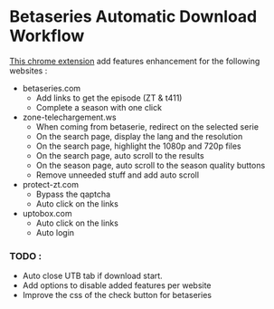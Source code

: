 # Betaseries Automatic Download Workflow
[This chrome extension](https://chrome.google.com/webstore/detail/betaseries-automatic-down/meibjlijpdmdihbjlemihnidcpaddolm) add features enhancement for the following websites :
* betaseries.com
    * Add links to get the episode (ZT & t411)
    * Complete a season with one click
* zone-telechargement.ws
    * When coming from betaserie, redirect on the selected serie
    * On the search page, display the lang and the resolution
    * On the search page, highlight the 1080p and 720p files
    * On the search page, auto scroll to the results
    * On the season page, auto scroll to the season quality buttons
    * Remove unneeded stuff and add auto scroll
* protect-zt.com
    * Bypass the qaptcha
    * Auto click on the links
* uptobox.com
    * Auto click on the links
    * Auto login

### TODO : 
 * Auto close UTB tab if download start.
 * Add options to disable added features per website
 * Improve the css of the check button for betaseries